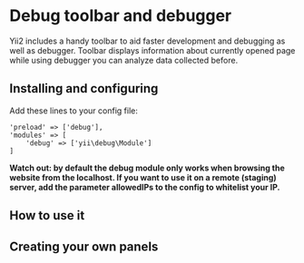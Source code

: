 Debug toolbar and debugger
==========================

Yii2 includes a handy toolbar to aid faster development and debugging as well as debugger. Toolbar displays information
about currently opened page while using debugger you can analyze data collected before.

Installing and configuring
--------------------------

Add these lines to your config file:

```
'preload' => ['debug'],
'modules' => [
	'debug' => ['yii\debug\Module']
]
```

**Watch out: by default the debug module only works when browsing the website from the localhost. If you want to use it
on a remote (staging) server, add the parameter allowedIPs to the config to whitelist your IP.**

How to use it
-------------


Creating your own panels
------------------------

